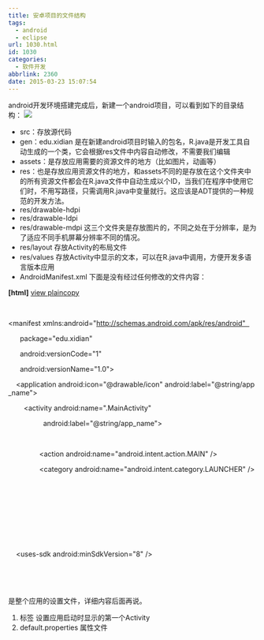 ```yaml
---
title: 安卓项目的文件结构
tags:
  - android
  - eclipse
url: 1030.html
id: 1030
categories:
  - 软件开发
abbrlink: 2360
date: 2015-03-23 15:07:54
---
```


android开发环境搭建完成后，新建一个android项目，可以看到如下的目录结构： ![](http://hi.csdn.net/attachment/201107/15/0_1310718338kL5v.gif)

*   src：存放源代码
*   gen：edu.xidian 是在新建android项目时输入的包名，R.java是开发工具自动生成的一个类，它会根据res文件中内容自动修改，不需要我们编辑
*   assets：是存放应用需要的资源文件的地方（比如图片，动画等）
*   res：也是存放应用资源文件的地方，和assets不同的是存放在这个文件夹中的所有资源文件都会在R.java文件中自动生成以个ID，当我们在程序中使用它们时，不用写路径，只需调用R.java中变量就行。这应该是ADT提供的一种规范的开发方法。
*   res/drawable-hdpi
*   res/drawable-ldpi
*   res/drawable-mdpi 这三个文件夹是存放图片的，不同之处在于分辨率，是为了适应不同手机屏幕分辨率不同的情况。
*   res/layout 存放Activity的布局文件
*   res/values 存放Activity中显示的文本，可以在R.java中调用，方便开发多语言版本应用
*   AndroidManifest.xml 下面是没有经过任何修改的文件内容：

**\[html\]** [view plain](http://blog.csdn.net/lntswangxin/article/details/6608989# "view plain")[copy](http://blog.csdn.net/lntswangxin/article/details/6608989# "copy")

<?xml version="1.0" encoding="utf-8"?>  

<manifest xmlns:android="http://schemas.android.com/apk/res/android"  

      package="edu.xidian"  

      android:versionCode="1"  

      android:versionName="1.0">  

    <application android:icon="@drawable/icon" android:label="@string/app_name">  

        <activity android:name=".MainActivity"  

                  android:label="@string/app_name">  

            <intent-filter>  

                <action android:name="android.intent.action.MAIN" />  

                <category android:name="android.intent.category.LAUNCHER" />  

            </intent-filter>  

        </activity>  

  

    </application>  

    <uses-sdk android:minSdkVersion="8" />  

  

</manifest>

 

是整个应用的设置文件，详细内容后面再说。

1.  <intent-filter>标签 设置应用启动时显示的第一个Activity
2.  default.properties 属性文件